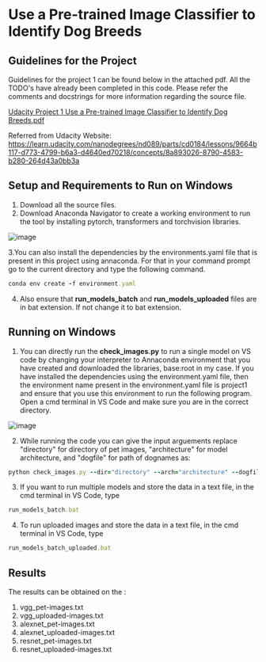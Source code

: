 <h1>Use a Pre-trained Image Classifier to Identify Dog Breeds</h1>

<h2>Guidelines for the Project</h2>

Guidelines for the project 1 can be found below in the attached pdf. All the TODO's have already been completed in this code. Please refer the comments and docstrings for more information regarding the source file.

[Udacity Project 1 Use a Pre-trained Image Classifier to Identify Dog Breeds.pdf](https://github.com/PranavDarshan/AI-With-Python-Programming-Udacity/files/14062976/Udacity.Project.1.Use.a.Pre-trained.Image.Classifier.to.Identify.Dog.Breeds.pdf)


Referred from Udacity Website: 
https://learn.udacity.com/nanodegrees/nd089/parts/cd0184/lessons/9664b117-d773-4799-b6a3-d4640ed70218/concepts/8a893026-8790-4583-b280-264d43a0bb3a

<h2>Setup and Requirements to Run on Windows</h2>

1. Download all the source files.
2. Download Anaconda Navigator to create a working environment to run the tool by installing pytorch, transformers and torchvision libraries.
 
![image](https://github.com/PranavDarshan/AI-With-Python-Programming-Udacity/assets/65911046/d3ca14a9-b1a3-480c-aeb2-b21bbfe39cf5)


3.You can also install the dependencies by the environments.yaml file that is present in this project using annaconda. For that in your command prompt go to the current directory and type the following command. 
  ```ruby
conda env create -f environment.yaml
```
4. Also ensure that <b>run_models_batch</b> and <b>run_models_uploaded</b> files are in bat extension. If not change it to bat extension.

<h2>Running on Windows</h2>

1. You can directly run the <b>check_images.py</b> to run a single model on VS code by changing your interpreter to Annaconda environment that you have created and downloaded the libraries, base:root in my case. If you have installed the dependencies using the environment.yaml file, then the environment name present in the environment.yaml file is project1 and ensure that you use this environment to run the following program. Open a cmd terminal in VS Code and make sure you are in the correct directory.

![image](https://github.com/PranavDarshan/AI-With-Python-Programming-Udacity/assets/65911046/a6b8f7eb-49be-4611-8881-7321d55adaad)


2. While running the code you can give the input arguements
   replace "directory" for directory of pet images, "architecture" for model architecture, and "dogfile" for path of dognames as:
  ```ruby
python check_images.py --dir="directory" --arch="architecture" --dogfile="dogfile" 
```
 3. If you want to run multiple models and store the data in a text file, in the cmd terminal in VS Code, type
  ```ruby
run_models_batch.bat
```

4. To run uploaded images and store the data in a text file, in the cmd terminal in VS Code, type
  ```ruby
run_models_batch_uploaded.bat
```
<h2>Results</h2>

The results can be obtained on the :
1. vgg_pet-images.txt
2. vgg_uploaded-images.txt
3. alexnet_pet-images.txt
4. alexnet_uploaded-images.txt
5. resnet_pet-images.txt
6. resnet_uploaded-images.txt
